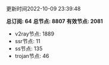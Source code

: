 更新时间2022-10-09 23:39:48

**总订阅: 64**
**总节点: 8807**
**有效节点: 2081**
- v2ray节点: 1889
- ssr节点: 11
- ss节点: 135
- trojan节点: 46
